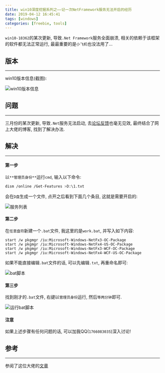```yaml
---
title: win10深度挖掘系列之——记一次NetFramework服务无法开启的经历
date: 2019-04-12 16:45:41
tags: [windows]
categories: [freebie, tools]
---
```


`win10-18362`的某次更新, 导致`.Net Framework`服务全面崩溃, 相关的依赖于该框架的软件都无法正常运行, 最最重要的是`小飞机`也没法用了...


<!-- more -->


## 版本

------

win10版本信息(截图):

![win10版本信息](https://oos.blog.yyge.top/2019/4/12/win10%E6%B7%B1%E5%BA%A6%E6%8C%96%E6%8E%98%E7%B3%BB%E5%88%97%E4%B9%8B%E2%80%94%E2%80%94%E8%AE%B0%E4%B8%80%E6%AC%A1NetFramework%E6%9C%8D%E5%8A%A1%E6%97%A0%E6%B3%95%E5%BC%80%E5%90%AF%E7%9A%84%E7%BB%8F%E5%8E%86/images/1.png?imageView2/0/q/75|watermark/2/text/6Ziz5ZOl5bCP56uZ/font/5b6u6L2v6ZuF6buR/fontsize/440/fill/IzE4OTBGRg==/dissolve/100/gravity/SouthEast/dx/10/dy/10|imageslim)

## 问题

------

三月份的某次更新, 导致`.Net`服务无法启动, 去[论坛反馈](https://answers.microsoft.com/zh-hans/windows/forum/windows_10-other_settings/win10-1903/c41ed31d-1bbe-49e4-b8d5-9e5806c8055a?tm=1552620084965)也毫无见效, 最终结合了网上大佬的博客, 找到了解决办法.

## 解决

------

#### 第一步

以`**管理员身份**`运行`cmd`, 输入以下命令:

```bash
dism /online /Get-Features >D:\1.txt
```

会在`D盘`生成一个文件, 点开之后看到下面几个条目, 这就是需要开启的:

![服务列表](https://oos.blog.yyge.top/2019/4/12/win10%E6%B7%B1%E5%BA%A6%E6%8C%96%E6%8E%98%E7%B3%BB%E5%88%97%E4%B9%8B%E2%80%94%E2%80%94%E8%AE%B0%E4%B8%80%E6%AC%A1NetFramework%E6%9C%8D%E5%8A%A1%E6%97%A0%E6%B3%95%E5%BC%80%E5%90%AF%E7%9A%84%E7%BB%8F%E5%8E%86/images/2.png?imageView2/0/q/75|watermark/2/text/6Ziz5ZOl5bCP56uZ/font/5b6u6L2v6ZuF6buR/fontsize/440/fill/IzE4OTBGRg==/dissolve/100/gravity/SouthEast/dx/10/dy/10|imageslim)

#### 第二步

在`任意盘符`新建一个`.bat`文件, 我这里的是`work.bat`, 并写入如下内容:

```
start /w pkgmgr /iu:Microsoft-Windows-NetFx3-OC-Package
start /w pkgmgr /iu:Microsoft-Windows-NetFx4-US-OC-Package
start /w pkgmgr /iu:Microsoft-Windows-NetFx3-WCF-OC-Package
start /w pkgmgr /iu:Microsoft-Windows-NetFx4-WCF-US-OC-Package
```

如果不能直接编辑`.bat`文件的话, 可以先编辑`.txt`, 再重命名即可:

![bat脚本](https://oos.blog.yyge.top/2019/4/12/win10%E6%B7%B1%E5%BA%A6%E6%8C%96%E6%8E%98%E7%B3%BB%E5%88%97%E4%B9%8B%E2%80%94%E2%80%94%E8%AE%B0%E4%B8%80%E6%AC%A1NetFramework%E6%9C%8D%E5%8A%A1%E6%97%A0%E6%B3%95%E5%BC%80%E5%90%AF%E7%9A%84%E7%BB%8F%E5%8E%86/images/3.png?imageView2/0/q/75|watermark/2/text/6Ziz5ZOl5bCP56uZ/font/5b6u6L2v6ZuF6buR/fontsize/440/fill/IzE4OTBGRg==/dissolve/100/gravity/SouthEast/dx/10/dy/10|imageslim)

#### 第三步

找到刚才的`.bat`文件, 右键以`管理员身份`运行, 然后`等两分钟`即可.

![运行bat脚本](https://oos.blog.yyge.top/2019/4/12/win10%E6%B7%B1%E5%BA%A6%E6%8C%96%E6%8E%98%E7%B3%BB%E5%88%97%E4%B9%8B%E2%80%94%E2%80%94%E8%AE%B0%E4%B8%80%E6%AC%A1NetFramework%E6%9C%8D%E5%8A%A1%E6%97%A0%E6%B3%95%E5%BC%80%E5%90%AF%E7%9A%84%E7%BB%8F%E5%8E%86/images/4.png?imageView2/0/q/75|watermark/2/text/6Ziz5ZOl5bCP56uZ/font/5b6u6L2v6ZuF6buR/fontsize/440/fill/IzE4OTBGRg==/dissolve/100/gravity/SouthEast/dx/10/dy/10|imageslim)

#### 注意

如果上述步骤有任何问题的话, 可以加我QQ(`1766083035`)深入讨论!

## 参考

------

参阅了这位大佬的[文章](https://www.cnblogs.com/buergege520/p/8532723.html)